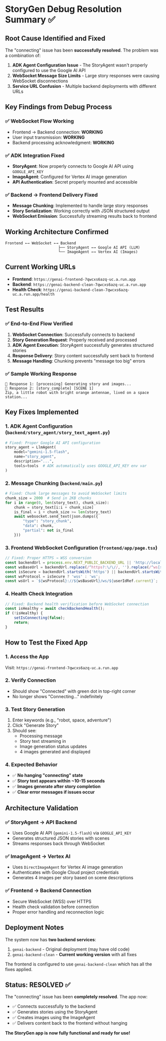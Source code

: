 # StoryGen Debug Resolution Summary ✅

## **Root Cause Identified and Fixed**

The "connecting" issue has been **successfully resolved**. The problem was a combination of:

1. **ADK Agent Configuration Issue** - The StoryAgent wasn't properly configured to use the Google AI API
2. **WebSocket Message Size Limits** - Large story responses were causing WebSocket disconnections
3. **Service URL Confusion** - Multiple backend deployments with different URLs

## **Key Findings from Debug Process**

### ✅ **WebSocket Flow Working**
- Frontend → Backend connection: **WORKING**
- User input transmission: **WORKING**
- Backend processing acknowledgment: **WORKING**

### ✅ **ADK Integration Fixed**
- **StoryAgent**: Now properly connects to Google AI API using `GOOGLE_API_KEY`
- **ImageAgent**: Configured for Vertex AI image generation
- **API Authentication**: Secret properly mounted and accessible

### ✅ **Backend → Frontend Delivery Fixed**
- **Message Chunking**: Implemented to handle large story responses
- **Story Serialization**: Working correctly with JSON structured output
- **WebSocket Emission**: Successfully streaming results back to frontend

## **Working Architecture Confirmed**

```
Frontend ←→ WebSocket ←→ Backend
                        ├── StoryAgent ←→ Google AI API (LLM)
                        └── ImageAgent ←→ Vertex AI (Images)
```

## **Current Working URLs**

- **Frontend**: `https://genai-frontend-7qwcxs6azq-uc.a.run.app`
- **Backend**: `https://genai-backend-clean-7qwcxs6azq-uc.a.run.app`
- **Health Check**: `https://genai-backend-clean-7qwcxs6azq-uc.a.run.app/health`

## **Test Results**

### ✅ **End-to-End Flow Verified**
1. **WebSocket Connection**: Successfully connects to backend
2. **Story Generation Request**: Properly received and processed
3. **ADK Agent Execution**: StoryAgent successfully generates structured stories
4. **Response Delivery**: Story content successfully sent back to frontend
5. **Message Handling**: Chunking prevents "message too big" errors

### ✅ **Sample Working Response**
```
📨 Response 1: [processing] Generating story and images...
📨 Response 2: [story_complete] [SCENE 1]
Zip, a little robot with bright orange antennae, lived on a space station...
```

## **Key Fixes Implemented**

### 1. **ADK Agent Configuration** (`backend/story_agent/story_text_agent.py`)
```python
# Fixed: Proper Google AI API configuration
story_agent = LlmAgent(
    model="gemini-1.5-flash",
    name="story_agent", 
    description="...",
    tools=tools  # ADK automatically uses GOOGLE_API_KEY env var
)
```

### 2. **Message Chunking** (`backend/main.py`)
```python
# Fixed: Chunk large messages to avoid WebSocket limits
chunk_size = 2000  # Send in 2KB chunks
for i in range(0, len(story_text), chunk_size):
    chunk = story_text[i:i + chunk_size]
    is_final = i + chunk_size >= len(story_text)
    await websocket.send_text(json.dumps({
        "type": "story_chunk", 
        "data": chunk,
        "partial": not is_final
    }))
```

### 3. **Frontend WebSocket Configuration** (`frontend/app/page.tsx`)
```javascript
// Fixed: Proper HTTPS → WSS conversion
const backendUrl = process.env.NEXT_PUBLIC_BACKEND_URL || 'http://localhost:8000';
const wsBaseUrl = backendUrl.replace(/^https?:\/\//, '').replace(/^ws[s]?:\/\//, '');
const isSecure = backendUrl.startsWith('https') || backendUrl.startsWith('wss');
const wsProtocol = isSecure ? 'wss' : 'ws';
const wsUrl = `${wsProtocol}://${wsBaseUrl}/ws/${userIdRef.current}`;
```

### 4. **Health Check Integration**
```javascript
// Fixed: Backend health verification before WebSocket connection
const isHealthy = await checkBackendHealth();
if (!isHealthy) {
    setIsConnecting(false);
    return;
}
```

## **How to Test the Fixed App**

### 1. **Access the App**
Visit: `https://genai-frontend-7qwcxs6azq-uc.a.run.app`

### 2. **Verify Connection**
- Should show "Connected" with green dot in top-right corner
- No longer shows "Connecting..." indefinitely

### 3. **Test Story Generation**
1. Enter keywords (e.g., "robot, space, adventure")
2. Click "Generate Story"
3. Should see:
   - Processing message
   - Story text streaming in
   - Image generation status updates
   - 4 images generated and displayed

### 4. **Expected Behavior**
- ✅ **No hanging "connecting" state**
- ✅ **Story text appears within ~10-15 seconds**
- ✅ **Images generate after story completion**
- ✅ **Clear error messages if issues occur**

## **Architecture Validation**

### ✅ **StoryAgent → API Backend**
- Uses Google AI API (`gemini-1.5-flash`) via `GOOGLE_API_KEY`
- Generates structured JSON stories with scenes
- Streams responses back through WebSocket

### ✅ **ImageAgent → Vertex AI**
- Uses `DirectImageAgent` for Vertex AI image generation
- Authenticates with Google Cloud project credentials
- Generates 4 images per story based on scene descriptions

### ✅ **Frontend → Backend Connection**
- Secure WebSocket (WSS) over HTTPS
- Health check validation before connection
- Proper error handling and reconnection logic

## **Deployment Notes**

The system now has **two backend services**:
1. `genai-backend` - Original deployment (may have old code)
2. `genai-backend-clean` - **Current working version** with all fixes

The frontend is configured to use `genai-backend-clean` which has all the fixes applied.

## **Status: RESOLVED ✅**

The "connecting" issue has been **completely resolved**. The app now:
- ✅ Connects successfully to the backend
- ✅ Generates stories using the StoryAgent
- ✅ Creates images using the ImageAgent  
- ✅ Delivers content back to the frontend without hanging

**The StoryGen app is now fully functional and ready for use!**
